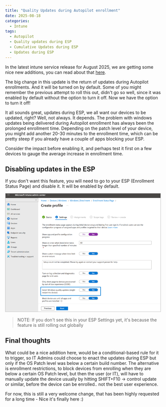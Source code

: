 ```yaml
---
title: "Quality Updates during Autopilot enrollment"
date: 2025-08-18
categories:
  - Intune
tags:
  - Autopilot
  - Quality updates during ESP
  - Cumulative Updates during ESP
  - Updates during ESP
---
```


In the latest intune service release for August 2025, we are getting some nice new additions, you can read about that [here](https://techcommunity.microsoft.com/blog/microsoftintuneblog/what%E2%80%99s-new-in-microsoft-intune-august-2025/4445612).

The big change in this update is the return of updates during Autopilot enrollments. And it will be turned on by default. Some of you might remember the previous attempt to roll this out, didn't go so well, since it was enabled by default without the option to turn it off. Now we have the option to turn it off!

It all sounds great, updates during ESP, we all want our devices to be updated, right? Well, not always. It depends. The problem with windows updates being delivered during Autopilot enrollment has always been the prolonged enrollment time. Depending on the patch level of your device, you might add another 20-30 minutes to the enrollment time, which can be pretty steep if you already have a couple of apps blocking your ESP.

Consider the impact before enabling it, and perhaps test it first on a few devices to gauge the average increase in enrollment time.

## Disabling updates in the ESP

If you don't want this feature, you will need to go to your ESP (Enrollment Status Page) and disable it. It will be enabled by default. 

![ESP](/assets/images/2025-26-08-Updates-ESP/Toggle-ESP.png?raw=true "ESP Windows Update Toggle")

>NOTE: If you don't see this in your ESP Settings yet, it's because the feature is still rolling out globally

## Final thoughts

What could be a nice addition here, would be a conditional-based rule for it to trigger, so IT Admins could choose to enact the updates during ESP but only if the OS Patch level was below a certain build number. The alternative is enrollment restrictions, to block devices from enrolling when they are below a certain OS Patch level, but then the user (or IT), will have to manually update the device usually by hitting SHIFT+F10 -> control update or similar, before the device can be enrolled.. not the best user experience.

For now, this is still a very welcome change, that has been highly requested for a long time - Nice it's finally here :)